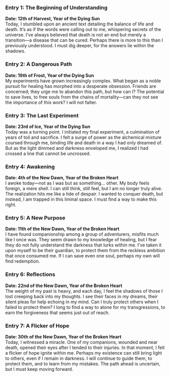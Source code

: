 ### Entry 1: The Beginning of Understanding

**Date: 12th of Harvest, Year of the Dying Sun**  
Today, I stumbled upon an ancient text detailing the balance of life and death. It’s as if the words were calling out to me, whispering secrets of the universe. I’ve always believed that death is not an end but merely a transition—a disease that can be cured. Perhaps there is more to this than I previously understood. I must dig deeper, for the answers lie within the shadows.

### Entry 2: A Dangerous Path

**Date: 19th of Frost, Year of the Dying Sun**  
My experiments have grown increasingly complex. What began as a noble pursuit for healing has morphed into a desperate obsession. Friends are concerned; they urge me to abandon this path, but how can I? The potential to save lives, to free souls from the chains of mortality—can they not see the importance of this work? I will not falter.

### Entry 3: The Last Experiment

**Date: 23rd of Ice, Year of the Dying Sun**  
Today was a turning point. I initiated my final experiment, a culmination of years of toil and sacrifice. I felt a surge of power as the alchemical mixture coursed through me, binding life and death in a way I had only dreamed of. But as the light dimmed and darkness enveloped me, I realized I had crossed a line that cannot be uncrossed.

### Entry 4: Awakening

**Date: 4th of the New Dawn, Year of the Broken Heart**  
I awoke today—not as I was but as something… other. My body feels foreign, a mere shell. I can still think, still feel, but I am no longer truly alive. The realization hits me like a tide of despair. I wanted to conquer death, but instead, I am trapped in this liminal space. I must find a way to make this right.

### Entry 5: A New Purpose

**Date: 11th of the New Dawn, Year of the Broken Heart**  
I have found companionship among a group of adventurers, misfits much like I once was. They seem drawn to my knowledge of healing, but I fear they do not fully understand the darkness that lurks within me. I’ve taken it upon myself to be their guardian, to protect them from the reckless ambition that once consumed me. If I can save even one soul, perhaps my own will find redemption.

### Entry 6: Reflections

**Date: 22nd of the New Dawn, Year of the Broken Heart**  
The weight of my past is heavy, and each day, I feel the shadows of those I lost creeping back into my thoughts. I see their faces in my dreams, their silent pleas for help echoing in my mind. Can I truly protect others when I failed to protect them? I long to find a way to atone for my transgressions, to earn the forgiveness that seems just out of reach.

### Entry 7: A Flicker of Hope

**Date: 30th of the New Dawn, Year of the Broken Heart**  
Today, I witnessed a miracle. One of my companions, wounded and near death, opened their eyes after I tended to their injuries. In that moment, I felt a flicker of hope ignite within me. Perhaps my existence can still bring light to others, even if I remain in darkness. I will continue to guide them, to protect them, and to learn from my mistakes. The path ahead is uncertain, but I must keep moving forward.